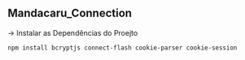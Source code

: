 ## Mandacaru_Connection

-> Instalar as Dependências do Proejto
````
npm install bcryptjs connect-flash cookie-parser cookie-session
````
